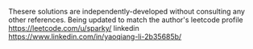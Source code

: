 Thesere solutions are independently-developed without consulting any other references.
Being updated to match the author's leetcode profile https://leetcode.com/u/sparky/
linkedin https://www.linkedin.com/in/yaoqiang-li-2b35685b/
